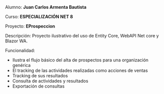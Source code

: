 Alumno: **Juan Carlos Armenta Bautista**  

Curso: **ESPECIALIZACIÓN NET 8**

Proyecto: **EProspeccion**

Descripción: Proyecto ilustrativo del uso de Entity Core, WebAPI Net core y Blazor WA.

Funcionalidad: 
- Ilustra el flujo básico del alta de prospectos para una organización genérica
- El tracking de las actividades realizadas como acciones de ventas
- Tracking de sus resultados
- Consulta de actividades y resultados
- Exportación de consultas
